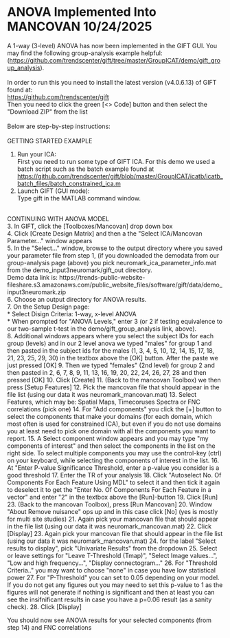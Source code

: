 # ANOVA Implemented Into MANCOVAN 10/24/2025

A 1-way (3-level) ANOVA has now been implemented in the GIFT GUI. You may find the following group-analysis example helpful: (https://github.com/trendscenter/gift/tree/master/GroupICAT/demo/gift_group_analysis).<BR>
<BR>
In order to run this you need to install the latest version (v4.0.6.13) of GIFT found at:<BR>
https://github.com/trendscenter/gift<BR>
Then you need to click the green [<> Code] button and then select the "Download ZIP" from the list<BR>
<BR>
Below are step-by-step instructions:<BR>
<BR>
GETTING STARTED EXAMPLE<BR>
1. Run your ICA:<BR>
First you need to run some type of GIFT ICA. For this demo we used a batch script such as the batch example found at https://github.com/trendscenter/gift/blob/master/GroupICAT/icatb/icatb_batch_files/batch_constrained_ica.m<BR>
2. Launch GIFT (GUI mode):<BR>
Type gift in the MATLAB command window.<BR>
<BR>
CONTINUING WITH ANOVA MODEL<BR>
3. In GIFT, click the [Toolboxes/Mancovan] drop down box<BR>
4. Click [Create Design Matrix] and then a the "Select ICA/Mancovan Parameter..." window appears<BR>
5. In the "Select..." window, browse to the output directory where you saved your parameter file from step 1, (if you downloaded the demodata from our group-analysis page (above) you pick neuromark_ica_parameter_info.mat from the demo_input3neuromark/gift_out directory.<BR>
Demo data link is: https://trends-public-website-fileshare.s3.amazonaws.com/public_website_files/software/gift/data/demo_input3neuromark.zip<BR>
6. Choose an output directory for ANOVA results.<BR>
7. On the Setup Design page:<BR>
* Select Disign Criteria: 1-way, x-level ANOVA<BR>
* When prompted for "ANOVA Levels," enter 3 (or 2 if testing equivalence to our two-sample t-test in the demo/gift_group_analysis link, above).<BR>
8. Additional windows appears where you select the subject IDs for each group (levels) and in our 2 level anova we typed "males" for group 1 and then pasted in the subject ids for the males (1, 3, 4, 5, 10, 12, 14, 15, 17, 18, 21, 23, 25, 29, 30) in the textbox above the [OK] button. After the paste  we just pressed [OK]
9. Then we typed "females" (2nd level) for group 2 and then pasted in 2, 6, 7, 8, 9, 11, 13, 16, 19, 20, 22, 24, 26, 27, 28 and then pressed [OK]
10. Click [Create]
11. (Back to the mancovan Toolbox) we then press [Setup Features]
12. Pick the mancovan file that should appear in the file list (using our data it was neuromark_mancovan.mat)
13. Select Features, which may be: Spatial Maps, Timecoruses Spectra or FNC correlations (pick one)
14. For "Add components" you click the [+] button to select the components that make your domains (for each domain, which most often is used for constrained ICA), but even if you do not use domains you at least need to pick one domain with all the components you want to report.
15. A Select component window appears and you may type "my components of interest" and then select the components in the list on the right side. To select multiple components you may use the control-key (ctrl) on your keyboard, while selecting the components of interest in the list.
16. At "Enter P-value Significance Threshold, enter a p-value you consider is a good threshold
17. Enter the TR of your analysis
18. Click "Autoselect No. Of Components For Each Feature Using MDL" to select it and then tick it again to deselect it to get the "Enter No. Of Components For Each Feature in a vector" and enter "2" in the textbox above the [Run]-button
19. Click [Run]
23. (Back to the mancovan Toolbox), press [Run Mancovan]
20. Window "About Remove nuisance" ops up and in this case click [No] (yes is mostly for multi site studies)
21. Again pick your mancovan file that should appear in the file list (using our data it was neuromark_mancovan.mat)
22. Click [Display]
23. Again pick your mancovan file that should appear in the file list (using our data it was neuromark_mancovan.mat)
24. for the label "Select results to display", pick "Univariate Results" from the dropdown
25. Select or leave settings for "Leave T-Threshold (Tmap)", "Select Image values...", "Low and high frequency...", "Display connectogram..."
26. For "Threshold Criteria.." you may want to choose "none" in case you have low statistical power
27. For "P-Threshold" you can set to 0.05 depending on your model. If you do not get any figures out you may need to set this p-value to 1 as the figures will not generate if nothing is significant and then at least you can see the insifnificant results in case you have a p=0.06 result (as a sanity check).
28. Click [Display]

You should now see ANOVA results for your selected components (from step 14) and FNC correlations
